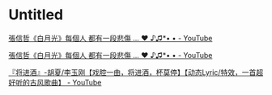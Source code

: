 # Untitled
[張信哲《白月光》每個人 都有一段悲傷 ... ♥ ♪♫*• • - YouTube](https://www.youtube.com/watch?v=Q_cAU3i-JRY&ab_channel=%E6%AD%B2%E6%9C%88%E5%A6%82%E6%AD%8C%E2%80%A2%E2%80%A2%E2%80%A2)

[張信哲《白月光》每個人 都有一段悲傷 ... ♥ ♪♫*• • - YouTube](https://www.youtube.com/watch?v=Q_cAU3i-JRY&ab_channel=%E6%AD%B2%E6%9C%88%E5%A6%82%E6%AD%8C%E2%80%A2%E2%80%A2%E2%80%A2)

[『将进酒』-胡夏/李玉刚【戏腔一曲，将进酒，杯莫停】【动态Lyric/特效，一首超好听的古风歌曲】 - YouTube](https://www.youtube.com/watch?v=fcjwUFIDpag&ab_channel=%E5%B1%B1%E5%90%B9%E8%8F%8C)